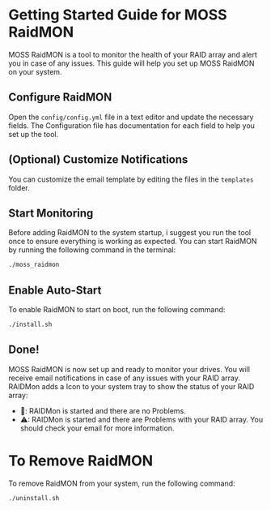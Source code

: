 # Getting Started Guide for MOSS RaidMON

MOSS RaidMON is a tool to monitor the health of your RAID array and alert you in case of any issues. This guide will help you set up MOSS RaidMON on your system.

## Configure RaidMON
Open the `config/config.yml` file in a text editor and update the necessary fields. The Configuration file has documentation for each field to help you set up the tool.

## (Optional) Customize Notifications
You can customize the email template by editing the files in the `templates` folder. 

## Start Monitoring
Before adding RaidMON to the system startup, i suggest you run the tool once to ensure everything is working as expected. You can start RaidMON by running the following command in the terminal:

```bash
./moss_raidmon
```

## Enable Auto-Start
To enable RaidMON to start on boot, run the following command:

```bash
./install.sh
```

## Done!
MOSS RaidMON is now set up and ready to monitor your drives. You will receive email notifications in case of any issues with your RAID array. RAIDMon adds a Icon to your system tray to show the status of your RAID array:
- 💾: RAIDMon is started and there are no Problems.
- ⚠: RAIDMon is started and there are Problems with your RAID array. You should check your email for more information.

# To Remove RaidMON
To remove RaidMON from your system, run the following command:
```bash
./uninstall.sh
```